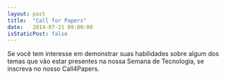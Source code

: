 ```yaml
---
layout: post
title:  "Call for Papers"
date:   2014-07-21 09:00:00
isStaticPost: false
---
```

Se você tem interesse em demonstrar suas habilidades sobre algum dos temas que vão estar presentes na nossa Semana de Tecnologia, se inscreva no nosso Call4Papers.
